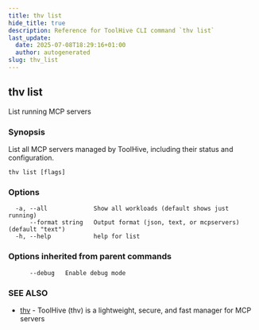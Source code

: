 ```yaml
---
title: thv list
hide_title: true
description: Reference for ToolHive CLI command `thv list`
last_update:
  date: 2025-07-08T18:29:16+01:00
  author: autogenerated
slug: thv_list
---
```


## thv list

List running MCP servers

### Synopsis

List all MCP servers managed by ToolHive, including their status and configuration.

```
thv list [flags]
```

### Options

```
  -a, --all             Show all workloads (default shows just running)
      --format string   Output format (json, text, or mcpservers) (default "text")
  -h, --help            help for list
```

### Options inherited from parent commands

```
      --debug   Enable debug mode
```

### SEE ALSO

* [thv](thv.md)	 - ToolHive (thv) is a lightweight, secure, and fast manager for MCP servers

